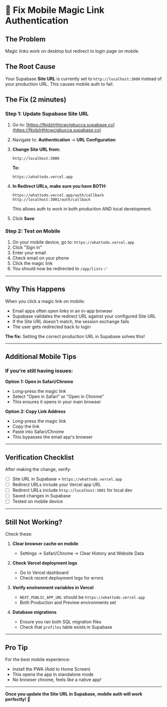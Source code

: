 # 🔧 Fix Mobile Magic Link Authentication

## The Problem

Magic links work on desktop but redirect to login page on mobile.

## The Root Cause

Your Supabase **Site URL** is currently set to `http://localhost:3000` instead of your production URL. This causes mobile auth to fail.

## The Fix (2 minutes)

### Step 1: Update Supabase Site URL

1. Go to: [https://fkjdzlrthtcwcjgbucca.supabase.co](https://fkjdzlrthtcwcjgbucca.supabase.co)

2. Navigate to: **Authentication** → **URL Configuration**

3. **Change Site URL from:**
   ```
   http://localhost:3000
   ```
   **To:**
   ```
   https://whattodo.vercel.app
   ```

4. **In Redirect URLs, make sure you have BOTH:**
   ```
   https://whattodo.vercel.app/auth/callback
   http://localhost:3001/auth/callback
   ```
   
   This allows auth to work in both production AND local development.

5. Click **Save**

### Step 2: Test on Mobile

1. On your mobile device, go to: `https://whattodo.vercel.app`
2. Click "Sign In"
3. Enter your email
4. Check email on your phone
5. Click the magic link
6. You should now be redirected to `/app/lists` ✅

---

## Why This Happens

When you click a magic link on mobile:
- Email apps often open links in an in-app browser
- Supabase validates the redirect URL against your configured Site URL
- If the Site URL doesn't match, the session exchange fails
- The user gets redirected back to login

**The fix:** Setting the correct production URL in Supabase solves this!

---

## Additional Mobile Tips

### If you're still having issues:

**Option 1: Open in Safari/Chrome**
- Long-press the magic link
- Select "Open in Safari" or "Open in Chrome"
- This ensures it opens in your main browser

**Option 2: Copy Link Address**
- Long-press the magic link
- Copy the link
- Paste into Safari/Chrome
- This bypasses the email app's browser

---

## Verification Checklist

After making the change, verify:

- [ ] Site URL in Supabase = `https://whattodo.vercel.app`
- [ ] Redirect URLs include your Vercel app URL
- [ ] Redirect URLs include `http://localhost:3001` for local dev
- [ ] Saved changes in Supabase
- [ ] Tested on mobile device

---

## Still Not Working?

Check these:

1. **Clear browser cache on mobile**
   - Settings → Safari/Chrome → Clear History and Website Data

2. **Check Vercel deployment logs**
   - Go to Vercel dashboard
   - Check recent deployment logs for errors

3. **Verify environment variables in Vercel**
   - `NEXT_PUBLIC_APP_URL` should be `https://whattodo.vercel.app`
   - Both Production and Preview environments set

4. **Database migrations**
   - Ensure you ran both SQL migration files
   - Check that `profiles` table exists in Supabase

---

## Pro Tip

For the best mobile experience:
- Install the PWA (Add to Home Screen)
- This opens the app in standalone mode
- No browser chrome, feels like a native app!

---

**Once you update the Site URL in Supabase, mobile auth will work perfectly!** 🎯

